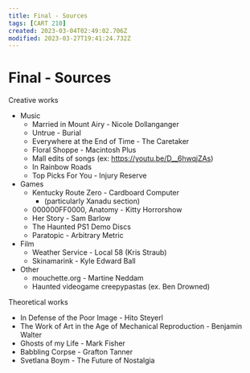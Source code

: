 ```yaml
---
title: Final - Sources
tags: [CART 210]
created: 2023-03-04T02:49:02.706Z
modified: 2023-03-27T19:41:24.732Z
---
```


# Final - Sources

Creative works
- Music
	- Married in Mount Airy - Nicole Dollanganger
	- Untrue - Burial
	- Everywhere at the End of Time - The Caretaker
	- Floral Shoppe - Macintosh Plus
	- Mall edits of songs (ex: https://youtu.be/D__6hwqjZAs)
	- In Rainbow Roads
	- Top Picks For You - Injury Reserve
- Games
	- Kentucky Route Zero - Cardboard Computer
		- (particularly Xanadu section)
	- 000000FF0000, Anatomy - Kitty Horrorshow
	- Her Story - Sam Barlow
	- The Haunted PS1 Demo Discs
	- Paratopic - Arbitrary Metric
- Film
	- Weather Service - Local 58 (Kris Straub)
	- Skinamarink - Kyle Edward Ball
- Other
	- mouchette.org - Martine Neddam
	- Haunted videogame creepypastas (ex. Ben Drowned)

Theoretical works
- In Defense of the Poor Image - Hito Steyerl
- The Work of Art in the Age of Mechanical Reproduction - Benjamin Walter
- Ghosts of my Life - Mark Fisher
- Babbling Corpse - Grafton Tanner
- Svetlana Boym - The Future of Nostalgia
